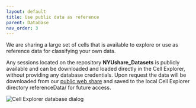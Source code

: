 ```yaml
---
layout: default
title: Use public data as reference
parent: Database
nav_order: 3
---
```

We are sharing a large set of cells that is available to explore or use as reference data for classifying your own data.

Any sessions located on the repository **NYUshare_Datasets** is publicly available and can be downloaded and loaded directly in the Cell Explorer, without providing any database credentials. Upon request the data will be downloaded from our [public web share](https://buzsakilab.nyumc.org/datasets/) and saved to the local Cell Explorer directory referenceData/ for future access. 

![Cell Explorer database dialog](https://buzsakilab.com/wp/wp-content/uploads/2019/11/Cell-Explorer-database-dialog-1.png)
